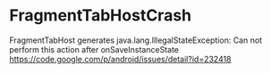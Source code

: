 # FragmentTabHostCrash

FragmentTabHost generates java.lang.IllegalStateException: Can not perform this action after onSaveInstanceState
https://code.google.com/p/android/issues/detail?id=232418
